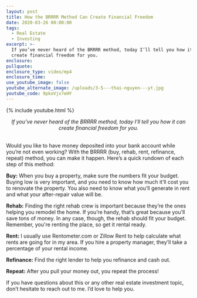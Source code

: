 ```yaml
---
layout: post
title: How the BRRRR Method Can Create Financial Freedom
date: 2020-03-26 00:00:00
tags:
  - Real Estate
  - Investing
excerpt: >-
  If you’ve never heard of the BRRRR method, today I’ll tell you how it can
  create financial freedom for you.
enclosure:
pullquote:
enclosure_type: video/mp4
enclosure_time:
use_youtube_image: false
youtube_alternate_image: /uploads/3-5---thai-nguyen---yt.jpg
youtube_code: 9pkoVjx7eHY
---
```


{% include youtube.html %}

<center><em>If you&rsquo;ve never heard of the BRRRR method, today I&rsquo;ll tell you how it can create financial freedom for you.</em></center>

<br>Would you like to have money deposited into your bank account while you’re not even working? With the BRRRR (buy, rehab, rent, refinance, repeat) method, you can make it happen. Here’s a quick rundown of each step of this method:

**Buy:** When you buy a property, make sure the numbers fit your budget. Buying low is very important, and you need to know how much it’ll cost you to renovate the property. You also need to know what you’ll generate in rent and what your after-repair value will be.

**Rehab:** Finding the right rehab crew is important because they’re the ones helping you remodel the home. If you’re handy, that’s great because you’ll save tons of money. In any case, though, the rehab should fit your budget. Remember, you're renting the place, so get it rental ready.

**Rent:** I usually use Rentometer.com or Zillow Rent to help calculate what rents are going for in my area. If you hire a property manager, they’ll take a percentage of your rental income.

**Refinance:** Find the right lender to help you refinance and cash out.

**Repeat:** After you pull your money out, you repeat the process\!

If you have questions about this or any other real estate investment topic, don’t hesitate to reach out to me. I’d love to help you.